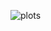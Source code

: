 ![plots](https://user-images.githubusercontent.com/71214107/181610168-f9f4a75b-8412-4fa5-82cc-e2e5f41e0d06.png)
